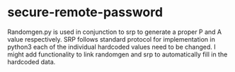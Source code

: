 # secure-remote-password
Randomgen.py is used in conjunction to srp to generate a proper P and A value respectively.
SRP follows standard protocol for implementation in python3 each of the individual hardcoded values need to be changed. I might add functionality to link randomgen and srp to automatically fill in the hardcoded data.
